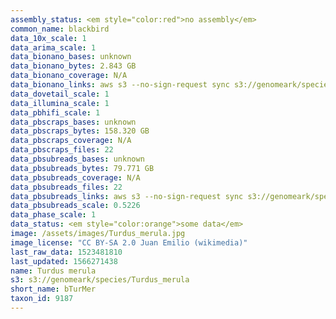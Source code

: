 ```yaml
---
assembly_status: <em style="color:red">no assembly</em>
common_name: blackbird
data_10x_scale: 1
data_arima_scale: 1
data_bionano_bases: unknown
data_bionano_bytes: 2.843 GB
data_bionano_coverage: N/A
data_bionano_links: aws s3 --no-sign-request sync s3://genomeark/species/Turdus_merula/bTurMer1/genomic_data/bionano/ .<br>
data_dovetail_scale: 1
data_illumina_scale: 1
data_pbhifi_scale: 1
data_pbscraps_bases: unknown
data_pbscraps_bytes: 158.320 GB
data_pbscraps_coverage: N/A
data_pbscraps_files: 22
data_pbsubreads_bases: unknown
data_pbsubreads_bytes: 79.771 GB
data_pbsubreads_coverage: N/A
data_pbsubreads_files: 22
data_pbsubreads_links: aws s3 --no-sign-request sync s3://genomeark/species/Turdus_merula/bTurMer1/genomic_data/pacbio/ . --exclude "*scraps.bam* --exclude "*ccs.bam*"<br>
data_pbsubreads_scale: 0.5226
data_phase_scale: 1
data_status: <em style="color:orange">some data</em>
image: /assets/images/Turdus_merula.jpg
image_license: "CC BY-SA 2.0 Juan Emilio (wikimedia)"
last_raw_data: 1523481810
last_updated: 1566271438
name: Turdus merula
s3: s3://genomeark/species/Turdus_merula
short_name: bTurMer
taxon_id: 9187
---
```

